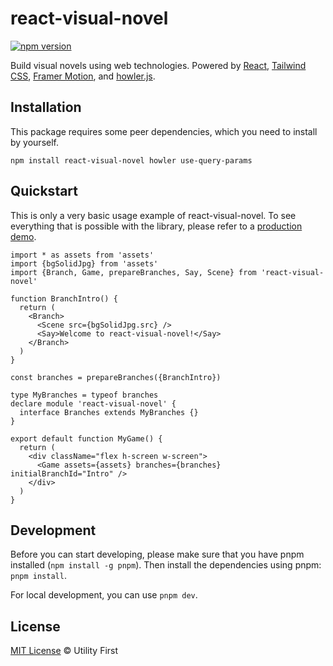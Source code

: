 # react-visual-novel

[![npm version](https://img.shields.io/npm/v/react-visual-novel.svg)](https://www.npmjs.org/package/react-visual-novel)

Build visual novels using web technologies. Powered by [React](https://reactjs.org/), [Tailwind CSS](https://tailwindcss.com/), [Framer Motion](https://www.framer.com/motion/), and [howler.js](https://github.com/goldfire/howler.js).

## Installation

This package requires some peer dependencies, which you need to install by yourself.

```shell
npm install react-visual-novel howler use-query-params
```

## Quickstart

This is only a very basic usage example of react-visual-novel. To see everything that is possible with the library, please refer to a [production demo](https://github.com/yenbekbay/archcode-heritage-novel).

```tsx
import * as assets from 'assets'
import {bgSolidJpg} from 'assets'
import {Branch, Game, prepareBranches, Say, Scene} from 'react-visual-novel'

function BranchIntro() {
  return (
    <Branch>
      <Scene src={bgSolidJpg.src} />
      <Say>Welcome to react-visual-novel!</Say>
    </Branch>
  )
}

const branches = prepareBranches({BranchIntro})

type MyBranches = typeof branches
declare module 'react-visual-novel' {
  interface Branches extends MyBranches {}
}

export default function MyGame() {
  return (
    <div className="flex h-screen w-screen">
      <Game assets={assets} branches={branches} initialBranchId="Intro" />
    </div>
  )
}
```

## Development

Before you can start developing, please make sure that you have pnpm installed (`npm install -g pnpm`). Then install the dependencies using pnpm: `pnpm install`.

For local development, you can use `pnpm dev`.

## License

[MIT License](./LICENSE) © Utility First

